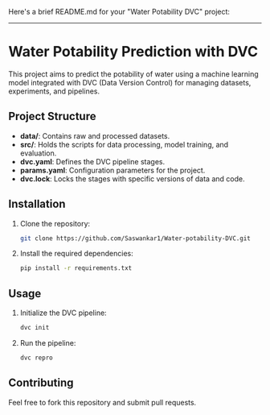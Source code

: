 Here's a brief README.md for your "Water Potability DVC" project:

---

# Water Potability Prediction with DVC

This project aims to predict the potability of water using a machine learning model integrated with DVC (Data Version Control) for managing datasets, experiments, and pipelines.

## Project Structure

- **data/**: Contains raw and processed datasets.
- **src/**: Holds the scripts for data processing, model training, and evaluation.
- **dvc.yaml**: Defines the DVC pipeline stages.
- **params.yaml**: Configuration parameters for the project.
- **dvc.lock**: Locks the stages with specific versions of data and code.

## Installation

1. Clone the repository:
   ```bash
   git clone https://github.com/Saswankar1/Water-potability-DVC.git
   ```
2. Install the required dependencies:
   ```bash
   pip install -r requirements.txt
   ```

## Usage

1. Initialize the DVC pipeline:
   ```bash
   dvc init
   ```
2. Run the pipeline:
   ```bash
   dvc repro
   ```

## Contributing

Feel free to fork this repository and submit pull requests.
